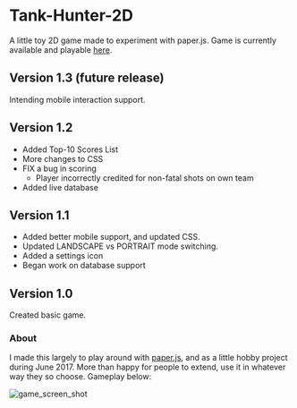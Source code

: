 # Tank-Hunter-2D
A little toy 2D game made to experiment with paper.js. Game is currently available and playable [here](https://alhinds.com/Tank-Hunter-2D).

## Version 1.3 (future release)
Intending mobile interaction support.

## Version 1.2
* Added Top-10 Scores List
* More changes to CSS
* FIX a bug in scoring
   + Player incorrectly credited for non-fatal shots on own team
* Added live database

## Version 1.1
* Added better mobile support, and updated CSS.
* Updated LANDSCAPE vs PORTRAIT mode switching.
* Added a settings icon
* Began work on database support

## Version 1.0
Created basic game.

### About
I made this largely to play around with [paper.js](http://paperjs.org/),
and as a little hobby project during June 2017.
More than happy for people to extend, use it in whatever way they so choose. Gameplay below:

![game_screen_shot](https://user-images.githubusercontent.com/13936670/27583404-94bc3b62-5b77-11e7-902d-0e2f2e5578cb.png)
